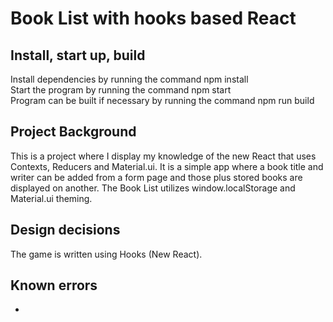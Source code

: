 # Book List with hooks based React

## Install, start up, build

Install dependencies by running the command npm install<br />
Start the program by running the command npm start<br />
Program can be built if necessary by running the command npm run build

## Project Background

This is a project where I display my knowledge of the new React that uses Contexts, Reducers and Material.ui. It is a simple app where a book title and writer can be added from a form page and those plus stored books are displayed on another. The Book List utilizes window.localStorage and Material.ui theming.<br />

## Design decisions

The game is written using Hooks (New React).

## Known errors

-

